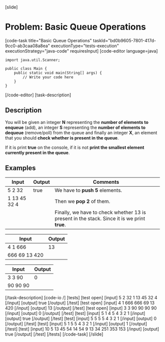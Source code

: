 [slide]
# Problem: Basic Queue Operations
[code-task title="Basic Queue Operations" taskId="bd0b9605-7801-417d-9cc0-ab3caa08a8ea" executionType="tests-execution" executionStrategy="java-code" requiresInput]
[code-editor language=java]
```
import java.util.Scanner;

public class Main {
    public static void main(String[] args) {
        // Write your code here
    }
}
```
[/code-editor]
[task-description]
## Description
You will be given an integer **N** representing the **number of elements to enqueue** (add), an integer **S** representing the **number of elements to dequeue** (remove/poll) from the queue and finally an integer **X**, an element that you should **check whether is present in the queue**.

If it is print **true** on the console, if it is not **print the smallest element currently present in the queue**.

## Examples
| **Input** | **Output** | **Comments** |
| --- | --- | --- |
| 5 2 32 | true | We have to **push 5** elements.  |
| 1 13 45 32 4 |  | Then we **pop 2** of them.  |
|  |  | Finally, we have to check whether 13 is present in the stack. Since it is we print **true**.  |


| **Input** | **Output** |
| --- | --- |
| 4 1 666 | 13 |
| 666 69 13 420 |  |


| **Input** | **Output** |
| --- | --- |
| 3 3 90 | 0 |
| 90 90 90 |  |

[/task-description]
[code-io /]
[tests]
[test open]
[input]
5 2 32
1 13 45 32 4
[/input]
[output]
true
[/output]
[/test]
[test open]
[input]
4 1 666
666 69 13 420
[/input]
[output]
13
[/output]
[/test]
[test open]
[input]
3 3 90
90 90 90
[/input]
[output]
0
[/output]
[/test]
[test]
[input]
5 1 4
5 4 3 2 1
[/input]
[output]
true
[/output]
[/test]
[test]
[input]
5 5 5
5 4 3 2 1
[/input]
[output]
0
[/output]
[/test]
[test]
[input]
5 1 5
5 4 3 2 1
[/input]
[output]
1
[/output]
[/test]
[test]
[input]
10 5 13
45 54 14 54 9 13 34 251 353 153
[/input]
[output]
true
[/output]
[/test]
[/tests]
[/code-task]
[/slide]